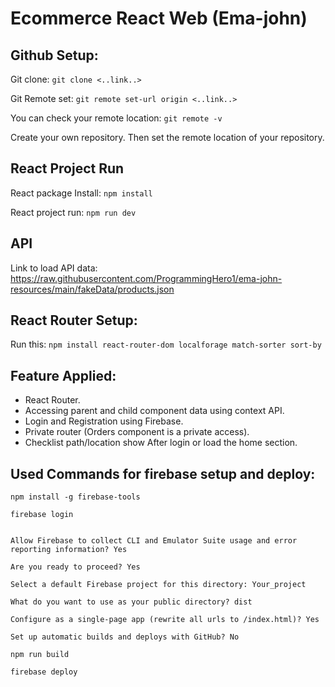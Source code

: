 # Ecommerce React Web (Ema-john)


## Github Setup: 

Git clone: `git clone <..link..>` 

Git Remote set: `git remote set-url origin <..link..>`

You can check your remote location: `git remote -v`

Create your own repository. Then set the remote location of your repository.

## React Project Run

React package Install: `npm install`

React project run: `npm run dev`

## API

Link to load API data: https://raw.githubusercontent.com/ProgrammingHero1/ema-john-resources/main/fakeData/products.json


## React Router Setup: 

Run this: `npm install react-router-dom localforage match-sorter sort-by`


## Feature Applied:

* React Router.
* Accessing parent and child component data using context API. 
* Login and Registration using Firebase. 
* Private router (Orders component is a private access). 
* Checklist path/location show After login or load the home section. 



Used Commands for firebase setup and deploy:
-----------------------------------------------------
`npm install -g firebase-tools`

`firebase login`

```

Allow Firebase to collect CLI and Emulator Suite usage and error reporting information? Yes

Are you ready to proceed? Yes

Select a default Firebase project for this directory: Your_project

What do you want to use as your public directory? dist

Configure as a single-page app (rewrite all urls to /index.html)? Yes

Set up automatic builds and deploys with GitHub? No

```

`npm run build`

`firebase deploy`

